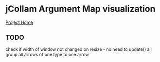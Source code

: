 jCollam Argument Map visualization
==================================

[Project Home](../wiki/ProjectHome.md)

TODO
----

check if width of window not changed on resize - no need to update() all
group all arrows of one type to one arrow